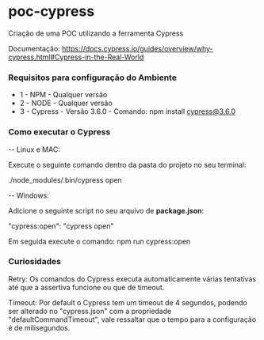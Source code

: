 # poc-cypress
Criação de uma POC utilizando a ferramenta Cypress

Documentação: https://docs.cypress.io/guides/overview/why-cypress.html#Cypress-in-the-Real-World

### Requisitos para configuração do Ambiente

* 1 - NPM - Qualquer versão
* 2 - NODE - Qualquer versão
* 3 - Cypress - Versão 3.6.0 - Comando: npm install cypress@3.6.0

### Como executar o Cypress

-- Linux e MAC:

Execute o seguinte comando dentro da pasta do projeto no seu terminal:

./node_modules/.bin/cypress open

-- Windows:

Adicione o seguinte script no seu arquivo de **package.json**:

"cypress:open": "cypress open"

Em seguida execute o comando: npm run cypress:open

### Curiosidades

Retry: Os comandos do Cypress executa automaticamente várias tentativas até que a assertiva funcione ou que de timeout.

Timeout: Por default o Cypress tem um timeout de 4 segundos, podendo ser alterado no "cypress.json" com a propriedade
"defaultCommandTimeout", vale ressaltar que o tempo para a configuração é de milisegundos.